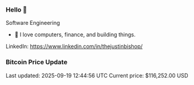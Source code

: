 ### Hello 🤙  

Software Engineering

- 🔭 I love computers, finance, and building things.
  
LinkedIn: https://www.linkedin.com/in/thejustinbishop/  


























































































































































































































































































































































































































































































































































































































































































































































































































































































































































































































































































































### Bitcoin Price Update
Last updated: 2025-09-19 12:44:56 UTC
Current price: $116,252.00 USD
